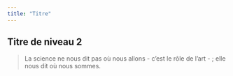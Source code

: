 ```yaml
---
title: "Titre"
---
```


## Titre de niveau 2

> La science ne nous dit pas où nous allons - c’est le rôle de l’art - ; elle nous dit où nous sommes.



